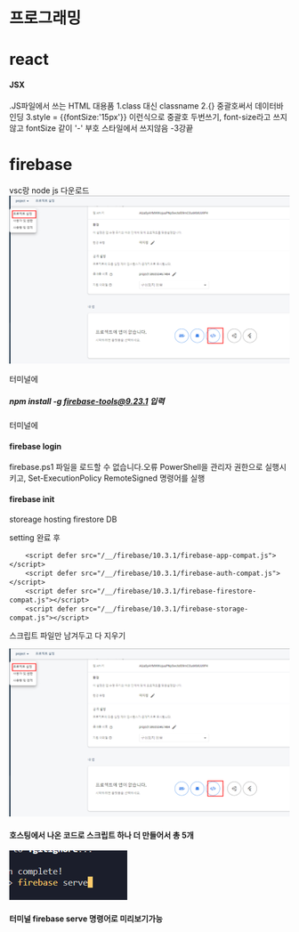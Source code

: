 # 프로그래밍

# react

#### JSX

.JS파일에서 쓰는 HTML 대용품
1.class 대신 classname
2.{} 중괄호써서 데이터바인딩
3.style = {{fontSize:'15px'}} 이런식으로 중괄호 두번쓰기, font-size라고 쓰지않고 fontSize 같이 '-' 부호 스타일에서 쓰지않음
-3강끝

# firebase

<!-- react나 vue 사용시 터미널 npm install firebase 입력하면 끝 -->

vsc랑 node js 다운로드
![Alt text](image-1.png)

터미널에

##### npm install -g firebase-tools@9.23.1 입력

터미널에

#### firebase login

firebase.ps1 파일을 로드할 수 없습니다.오류
PowerShell을 관리자 권한으로 실행시키고,
Set-ExecutionPolicy RemoteSigned
명령어를 실행

#### firebase init

storeage hosting firestore DB

setting 완료 후

```
    <script defer src="/__/firebase/10.3.1/firebase-app-compat.js"></script>
    <script defer src="/__/firebase/10.3.1/firebase-auth-compat.js"></script>
    <script defer src="/__/firebase/10.3.1/firebase-firestore-compat.js"></script>
    <script defer src="/__/firebase/10.3.1/firebase-storage-compat.js"></script>

```

스크립트 파일만 남겨두고 다 지우기

![Alt text](image-1.png)

#### 호스팅에서 나온 코드로 스크립트 하나 더 만들어서 총 5개

![Alt text](image-2.png)

#### 터미널 firebase serve 명령어로 미리보기가능
